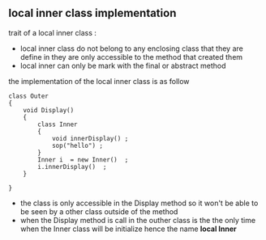 ## local inner class  implementation  
trait of a local inner class : 
- local inner class do not belong to any enclosing class that they are define in they are only accessible to the method that created them 
- local inner can only be mark with the final or abstract method 

the implementation of the local inner class is as follow 
```
class Outer 
{
	void Display()
	{
		class Inner 
		{
			void innerDisplay() ; 
			sop("hello") ;  
		}
		Inner i  = new Inner()  ;
		i.innerDisplay()  ;
	}
	
}
```
- the class is only accessible in the Display method so it won't be able to be seen by a other class outside of the method 
- when the Display method is call in the outher class is the the only time when the Inner class will be initialize hence the name **local Inner**


